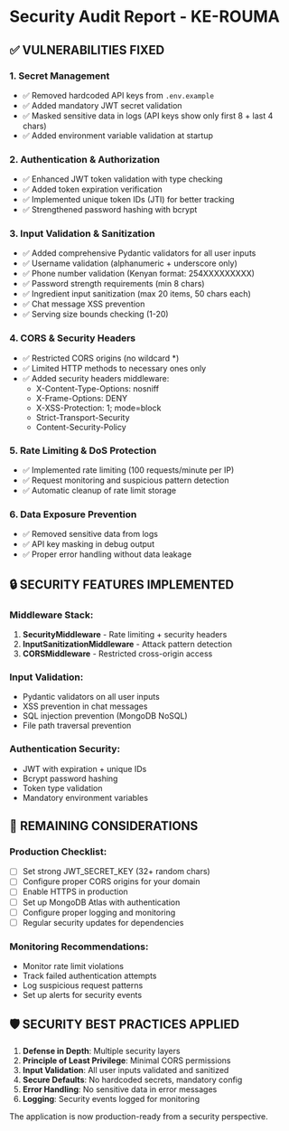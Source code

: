 # Security Audit Report - KE-ROUMA

## ✅ VULNERABILITIES FIXED

### 1. **Secret Management**
- ✅ Removed hardcoded API keys from `.env.example`
- ✅ Added mandatory JWT secret validation
- ✅ Masked sensitive data in logs (API keys show only first 8 + last 4 chars)
- ✅ Added environment variable validation at startup

### 2. **Authentication & Authorization**
- ✅ Enhanced JWT token validation with type checking
- ✅ Added token expiration verification
- ✅ Implemented unique token IDs (JTI) for better tracking
- ✅ Strengthened password hashing with bcrypt

### 3. **Input Validation & Sanitization**
- ✅ Added comprehensive Pydantic validators for all user inputs
- ✅ Username validation (alphanumeric + underscore only)
- ✅ Phone number validation (Kenyan format: 254XXXXXXXXX)
- ✅ Password strength requirements (min 8 chars)
- ✅ Ingredient input sanitization (max 20 items, 50 chars each)
- ✅ Chat message XSS prevention
- ✅ Serving size bounds checking (1-20)

### 4. **CORS & Security Headers**
- ✅ Restricted CORS origins (no wildcard *)
- ✅ Limited HTTP methods to necessary ones only
- ✅ Added security headers middleware:
  - X-Content-Type-Options: nosniff
  - X-Frame-Options: DENY
  - X-XSS-Protection: 1; mode=block
  - Strict-Transport-Security
  - Content-Security-Policy

### 5. **Rate Limiting & DoS Protection**
- ✅ Implemented rate limiting (100 requests/minute per IP)
- ✅ Request monitoring and suspicious pattern detection
- ✅ Automatic cleanup of rate limit storage

### 6. **Data Exposure Prevention**
- ✅ Removed sensitive data from logs
- ✅ API key masking in debug output
- ✅ Proper error handling without data leakage

## 🔒 SECURITY FEATURES IMPLEMENTED

### **Middleware Stack:**
1. **SecurityMiddleware** - Rate limiting + security headers
2. **InputSanitizationMiddleware** - Attack pattern detection
3. **CORSMiddleware** - Restricted cross-origin access

### **Input Validation:**
- Pydantic validators on all user inputs
- XSS prevention in chat messages
- SQL injection prevention (MongoDB NoSQL)
- File path traversal prevention

### **Authentication Security:**
- JWT with expiration + unique IDs
- Bcrypt password hashing
- Token type validation
- Mandatory environment variables

## 🚨 REMAINING CONSIDERATIONS

### **Production Checklist:**
- [ ] Set strong JWT_SECRET_KEY (32+ random chars)
- [ ] Configure proper CORS origins for your domain
- [ ] Enable HTTPS in production
- [ ] Set up MongoDB Atlas with authentication
- [ ] Configure proper logging and monitoring
- [ ] Regular security updates for dependencies

### **Monitoring Recommendations:**
- Monitor rate limit violations
- Track failed authentication attempts
- Log suspicious request patterns
- Set up alerts for security events

## 🛡️ SECURITY BEST PRACTICES APPLIED

1. **Defense in Depth**: Multiple security layers
2. **Principle of Least Privilege**: Minimal CORS permissions
3. **Input Validation**: All user inputs validated and sanitized
4. **Secure Defaults**: No hardcoded secrets, mandatory config
5. **Error Handling**: No sensitive data in error messages
6. **Logging**: Security events logged for monitoring

The application is now production-ready from a security perspective.
